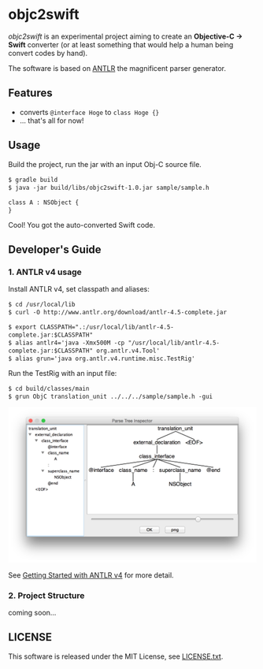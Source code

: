 # objc2swift

*objc2swift* is an experimental project aiming to create an **Objective-C -> Swift** converter (or at least something that would help a human being convert codes by hand). 

The software is based on [ANTLR](http://www.antlr.org) the magnificent parser generator.

## Features
* converts `@interface Hoge` to `class Hoge {}`
* ... that's all for now!

## Usage

Build the project, run the jar with an input Obj-C source file.

```
$ gradle build
$ java -jar build/libs/objc2swift-1.0.jar sample/sample.h 
```

```
class A : NSObject {
}
```

Cool! You got the auto-converted Swift code.

## Developer's Guide

### 1. ANTLR v4 usage

Install ANTLR v4, set classpath and aliases:

```
$ cd /usr/local/lib
$ curl -O http://www.antlr.org/download/antlr-4.5-complete.jar
```

```
$ export CLASSPATH=".:/usr/local/lib/antlr-4.5-complete.jar:$CLASSPATH"
$ alias antlr4='java -Xmx500M -cp "/usr/local/lib/antlr-4.5-complete.jar:$CLASSPATH" org.antlr.v4.Tool'
$ alias grun='java org.antlr.v4.runtime.misc.TestRig'
```

Run the TestRig with an input file:

```
$ cd build/classes/main
$ grun ObjC translation_unit ../../../sample/sample.h -gui
```

![ss1.png](doc/ss1.png)

See [Getting Started with ANTLR v4](https://theantlrguy.atlassian.net/wiki/display/ANTLR4/Getting+Started+with+ANTLR+v4) for more detail.

### 2. Project Structure

coming soon...

## LICENSE
This software is released under the MIT License, see [LICENSE.txt](LICENSE.txt).
